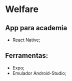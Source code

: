# Welfare 

## App para academia 

- React Native;

## Ferramentas: 

- Expo; 
- Emulador Android-Studio; 
